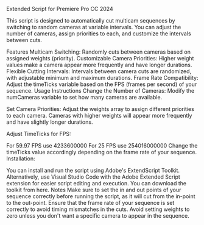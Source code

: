 Extended Script for Premiere Pro CC 2024

This script is designed to automatically cut multicam sequences by switching to random cameras at variable intervals. You can adjust the number of cameras, assign priorities to each, and customize the intervals between cuts.

Features
Multicam Switching: Randomly cuts between cameras based on assigned weights (priority).
Customizable Camera Priorities: Higher weight values make a camera appear more frequently and have longer durations.
Flexible Cutting Intervals: Intervals between camera cuts are randomized, with adjustable minimum and maximum durations.
Frame Rate Compatibility: Adjust the timeTicks variable based on the FPS (frames per second) of your sequence.
Usage Instructions
Change the Number of Cameras: Modify the numCameras variable to set how many cameras are available.

Set Camera Priorities: Adjust the weights array to assign different priorities to each camera. Cameras with higher weights will appear more frequently and have slightly longer durations.

Adjust TimeTicks for FPS:

For 59.97 FPS use 4233600000
For 25 FPS use 254016000000
Change the timeTicks value accordingly depending on the frame rate of your sequence.
Installation:

You can install and run the script using Adobe's ExtendScript Toolkit.
Alternatively, use Visual Studio Code with the Adobe Extended Script extension for easier script editing and execution. You can download the toolkit from here.
Notes
Make sure to set the in and out points of your sequence correctly before running the script, as it will cut from the in-point to the out-point.
Ensure that the frame rate of your sequence is set correctly to avoid timing mismatches in the cuts.
Avoid setting weights to zero unless you don't want a specific camera to appear in the sequence.
